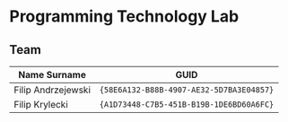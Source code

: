 # Programming Technology Lab

## Team

| Name Surname            | GUID                                     |
| ----------------------- | ---------------------------------------- |
| Filip Andrzejewski      | `{58E6A132-B88B-4907-AE32-5D7BA3E04857}` |
| Filip Krylecki          | `{A1D73448-C7B5-451B-B19B-1DE6BD60A6FC}` |
